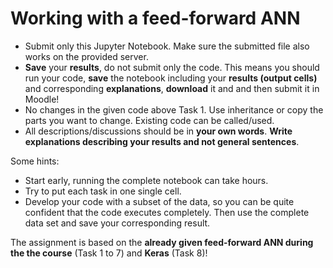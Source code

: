 # Working with a feed-forward ANN

* Submit only this Jupyter Notebook. Make sure the submitted file also works on the provided server.
* **Save** your **results**, do not submit only the code. This means you should run your code, **save** the notebook including your **results (output cells)** and corresponding **explanations**, **download** it and and then submit it in Moodle!
* No changes in the given code above Task 1. Use inheritance or copy the parts you want to change. Existing code can be called/used.
* All descriptions/discussions should be in **your own words**. **Write explanations describing your results and not general sentences**.

Some hints:
* Start early, running the complete notebook can take hours.
* Try to put each task in one single cell.
* Develop your code with a subset of the data, so you can be quite confident that the code executes completely. Then use the complete data set and save your corresponding result.

The assignment is based on the **already given feed-forward ANN during the the course** (Task 1 to 7) and **Keras** (Task 8)!
